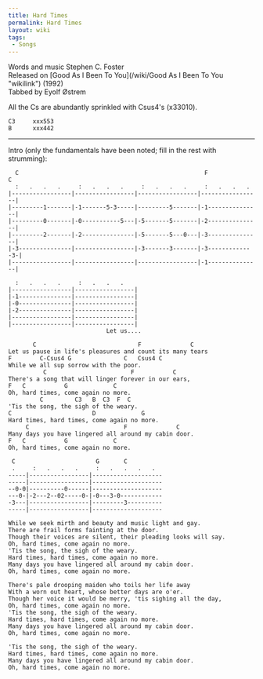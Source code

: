 ```yaml
---
title: Hard Times
permalink: Hard Times
layout: wiki
tags:
 - Songs
---
```


Words and music Stephen C. Foster  
Released on [Good As I Been To You](/wiki/Good As I Been To You "wikilink")
(1992)  
Tabbed by Eyolf Østrem

All the Cs are abundantly sprinkled with Csus4's (x33010).

    C3     xxx553
    B      xxx442

* * * * *

Intro (only the fundamentals have been noted; fill in the rest with
strumming):

      C                                                     F             C
      :   .   .   .     :   .   .   .     :   .   .   .     :   .   .   .
    |-----------------|-----------------|-----------------|-----------------|
    |---------1-------|-1-------5-3-----|---------5-------|-1---------------|
    |---------0-------|-0-----------5---|-5-------5-------|-2---------------|
    |---------2-------|-2---------------|-5-------5---0---|-3---------------|
    |-3---------------|-----------------|-3-------3-------|-3-------------3-|
    |-----------------|-----------------|-----------------|-1---------------|

      :   .   .   .     :   .   .   .
    |-----------------|-----------------|
    |-1---------------|-----------------|
    |-0---------------|-----------------|
    |-2---------------|-----------------|
    |-----------------|-----------------|
    |-----------------|-----------------|
                                Let us....

           C                             F              C
    Let us pause in life's pleasures and count its many tears
    F        C-Csus4 G               C   Csus4 C
    While we all sup sorrow with the poor.
              C                        F           C
    There's a song that will linger forever in our ears,
    F   C           G             C
    Oh, hard times, come again no more.
             C         C3   B  C3  F  C
    'Tis the song, the sigh of the weary.
    C                       D             G
    Hard times, hard times, come again no more.
         C                           F              C
    Many days you have lingered all around my cabin door.
    F   C           G             C
    Oh, hard times, come again no more.

     C                       G       C
     .     :   .   .   .     :   .   .   .   .
    -----|-----------------|--------------------
    -----|-----------------|--------------------
    --0-0|----------0------|--------------------
    ---0-|-2---2--02-----0-|-0---3-0------------
    -3---|-----------------|---------3----------
    -----|-----------------|--------------------

    While we seek mirth and beauty and music light and gay.
    There are frail forms fainting at the door.
    Though their voices are silent, their pleading looks will say.
    Oh, hard times, come again no more.
    'Tis the song, the sigh of the weary.
    Hard times, hard times, come again no more.
    Many days you have lingered all around my cabin door.
    Oh, hard times, come again no more.

    There's pale drooping maiden who toils her life away
    With a worn out heart, whose better days are o'er.
    Though her voice it would be merry, 'tis sighing all the day,
    Oh, hard times, come again no more.
    'Tis the song, the sigh of the weary.
    Hard times, hard times, come again no more.
    Many days you have lingered all around my cabin door.
    Oh, hard times, come again no more.

    'Tis the song, the sigh of the weary.
    Hard times, hard times, come again no more.
    Many days you have lingered all around my cabin door.
    Oh, hard times, come again no more.
